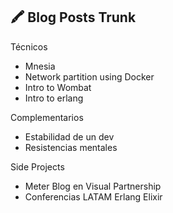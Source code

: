 ## 🖍 Blog Posts Trunk


Técnicos

- Mnesia 
- Network partition using Docker
- Intro to Wombat
- Intro to erlang

Complementarios

- Estabilidad de un dev
- Resistencias mentales

Side Projects

- Meter Blog en Visual Partnership
- Conferencias LATAM Erlang Elixir